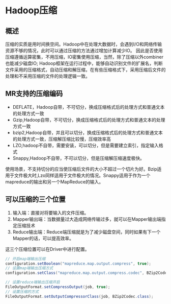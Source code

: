 # Hadoop压缩

## 概述

压缩的实质是用时间换空间。Hadoop中在处理大数据时，会遇到I/O和网络传输资源不够的情况，此时可以通过压缩的方法通过增加计算减少IO。
因此是否使用压缩遵循运算密集，不用压缩，IO密集使用压缩，当然，除了压缩以外combiner也能减少磁盘IO;
Hadoop框架在运行过程中，能够自动识别文件的扩展名，判断文件采用的压缩格式，自动压缩和解压缩，在有些压缩格式下，采用压缩后文件的处理和不采用压缩的文件的处理逻辑一致。

## MR支持的压缩编码

- DEFLATE，Hadoop自带，不可切分，换成压缩格式后的处理方式和普通文本的处理方式一致
- Gzip,Hadoop自带，不可切分，换成压缩格式后的处理方式和普通文本的处理方式一致
- bzip2,Hadoop自带，并且可以切分，换成压缩格式后的处理方式和普通文本的处理方式一致，压缩解压缩比较慢，压缩效率高
- LZO,hadoop不自带，需要安装，可以切分，但是需要建立索引，指定输入格式
- Snappy,Hadoop不自带，不可以切分，但是压缩解压缩速度极快。

使用场景，不支持切分的应当使压缩后文件的大小不超过一个切片为好。Bzip适用于文件极大时,Lzo同样适用于文件极大的情况。Snappy适用于作为一个mapreduce的输出和另一个MapReduce的输入。

## 可以压缩的三个位置

1. 输入端：直接对将要输入的文件压缩。
2. Mapper输出端：当数据量过大造成网络传输过多，就可以在Mapper输出端指定压缩技术
3. Reduce输出端：Reduce端压缩就是为了减少磁盘空间，同时如果有下一个Mapper的话，可以提高效率。

这三个压缩位置可以在Driver中进行配置。

```java
// 开启map端输出压缩
configuration.setBoolean("mapreduce.map.output.compress", true);
// 设置map端输出压缩方式
configuration.setClass("mapreduce.map.output.compress.codec", BZip2Codec.class, CompressionCodec.class);
```

```java
// 设置reduce端输出压缩开启
FileOutputFormat.setCompressOutput(job, true);
// 设置压缩的方式
FileOutputFormat.setOutputCompressorClass(job, BZip2Codec.class); 
```
